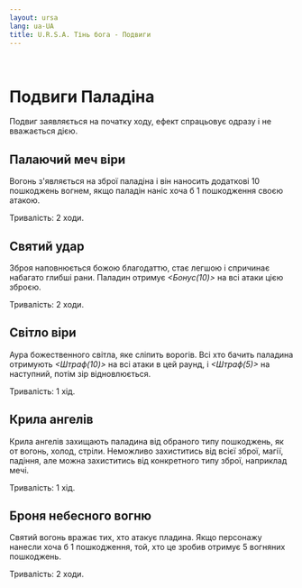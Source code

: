 ```yaml
---
layout: ursa
lang: ua-UA
title: U.R.S.A. Тінь бога - Подвиги
---
```


<div id="nav-placeholder"></div>
<script>
$(function(){
  $("#nav-placeholder").load("/ursa_doc/navbar.html");
});
</script>

<br>

# Подвиги Паладіна

Подвиг заявляється на початку ходу, ефект спрацьовує одразу і не
вважається дією.

## **Палаючий меч віри**

Вогонь з'являється на зброї паладіна і він наносить додаткові 10
пошкоджень вогнем, якщо паладін наніс хоча б 1 пошкодження своєю атакою.

Тривалість: 2 ходи.

## **Святий удар**

Зброя наповнюється божою благодаттю, стає легшою і спричинає набагато
глибші рани. Паладин отримує *<Бонус(10)>* на всі атаки цією зброєю.

Тривалість: 2 ходи.

## **Світло віри**

Аура божественного світла, яке сліпить ворогів. Всі хто бачить паладина
отримують *<Штраф(10)>* на всі атаки в цей раунд, і *<Штраф(5)>* на
наступний, потім зір відновлюється.

Тривалість: 1 хід.

## **Крила ангелів**

Крила ангелів захищають паладина від обраного типу пошкоджень, як от
вогонь, холод, стріли. Неможливо захиститись від всієї зброї, магії,
падіння, але можна захиститись від конкретного типу зброї, наприклад
мечі.

Тривалість: 1 хід.

## **Броня небесного вогню**

Святий вогонь вражає тих, хто атакує пладина. Якщо персонажу нанесли
хоча б 1 пошкодження, той, хто це зробив отримує 5 вогняних пошкоджень.

Тривалість: 2 ходи.
